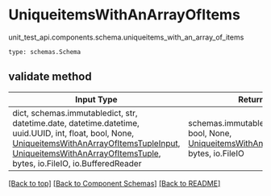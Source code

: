 # UniqueitemsWithAnArrayOfItems
unit_test_api.components.schema.uniqueitems_with_an_array_of_items
```
type: schemas.Schema
```

## validate method
Input Type | Return Type | Notes
------------ | ------------- | -------------
dict, schemas.immutabledict, str, datetime.date, datetime.datetime, uuid.UUID, int, float, bool, None, [UniqueitemsWithAnArrayOfItemsTupleInput](#uniqueitemswithanarrayofitemstupleinput), [UniqueitemsWithAnArrayOfItemsTuple](#uniqueitemswithanarrayofitemstuple), bytes, io.FileIO, io.BufferedReader | schemas.immutabledict, str, float, int, bool, None, [UniqueitemsWithAnArrayOfItemsTuple](#uniqueitemswithanarrayofitemstuple), bytes, io.FileIO |

[[Back to top]](#top) [[Back to Component Schemas]](../../../README.md#Component-Schemas) [[Back to README]](../../../README.md)

